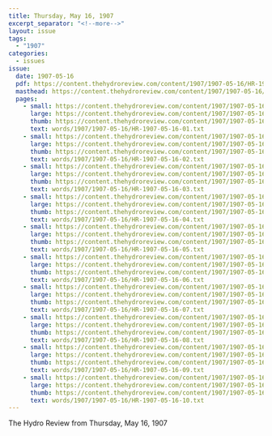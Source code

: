 ```yaml
---
title: Thursday, May 16, 1907
excerpt_separator: "<!--more-->"
layout: issue
tags:
  - "1907"
categories:
  - issues
issue:
  date: 1907-05-16
  pdf: https://content.thehydroreview.com/content/1907/1907-05-16/HR-1907-05-16.pdf
  masthead: https://content.thehydroreview.com/content/1907/1907-05-16/masthead/HR-1907-05-16.jpg
  pages:
    - small: https://content.thehydroreview.com/content/1907/1907-05-16/small/HR-1907-05-16-01.jpg
      large: https://content.thehydroreview.com/content/1907/1907-05-16/large/HR-1907-05-16-01.jpg
      thumb: https://content.thehydroreview.com/content/1907/1907-05-16/thumbnails/HR-1907-05-16-01.jpg
      text: words/1907/1907-05-16/HR-1907-05-16-01.txt
    - small: https://content.thehydroreview.com/content/1907/1907-05-16/small/HR-1907-05-16-02.jpg
      large: https://content.thehydroreview.com/content/1907/1907-05-16/large/HR-1907-05-16-02.jpg
      thumb: https://content.thehydroreview.com/content/1907/1907-05-16/thumbnails/HR-1907-05-16-02.jpg
      text: words/1907/1907-05-16/HR-1907-05-16-02.txt
    - small: https://content.thehydroreview.com/content/1907/1907-05-16/small/HR-1907-05-16-03.jpg
      large: https://content.thehydroreview.com/content/1907/1907-05-16/large/HR-1907-05-16-03.jpg
      thumb: https://content.thehydroreview.com/content/1907/1907-05-16/thumbnails/HR-1907-05-16-03.jpg
      text: words/1907/1907-05-16/HR-1907-05-16-03.txt
    - small: https://content.thehydroreview.com/content/1907/1907-05-16/small/HR-1907-05-16-04.jpg
      large: https://content.thehydroreview.com/content/1907/1907-05-16/large/HR-1907-05-16-04.jpg
      thumb: https://content.thehydroreview.com/content/1907/1907-05-16/thumbnails/HR-1907-05-16-04.jpg
      text: words/1907/1907-05-16/HR-1907-05-16-04.txt
    - small: https://content.thehydroreview.com/content/1907/1907-05-16/small/HR-1907-05-16-05.jpg
      large: https://content.thehydroreview.com/content/1907/1907-05-16/large/HR-1907-05-16-05.jpg
      thumb: https://content.thehydroreview.com/content/1907/1907-05-16/thumbnails/HR-1907-05-16-05.jpg
      text: words/1907/1907-05-16/HR-1907-05-16-05.txt
    - small: https://content.thehydroreview.com/content/1907/1907-05-16/small/HR-1907-05-16-06.jpg
      large: https://content.thehydroreview.com/content/1907/1907-05-16/large/HR-1907-05-16-06.jpg
      thumb: https://content.thehydroreview.com/content/1907/1907-05-16/thumbnails/HR-1907-05-16-06.jpg
      text: words/1907/1907-05-16/HR-1907-05-16-06.txt
    - small: https://content.thehydroreview.com/content/1907/1907-05-16/small/HR-1907-05-16-07.jpg
      large: https://content.thehydroreview.com/content/1907/1907-05-16/large/HR-1907-05-16-07.jpg
      thumb: https://content.thehydroreview.com/content/1907/1907-05-16/thumbnails/HR-1907-05-16-07.jpg
      text: words/1907/1907-05-16/HR-1907-05-16-07.txt
    - small: https://content.thehydroreview.com/content/1907/1907-05-16/small/HR-1907-05-16-08.jpg
      large: https://content.thehydroreview.com/content/1907/1907-05-16/large/HR-1907-05-16-08.jpg
      thumb: https://content.thehydroreview.com/content/1907/1907-05-16/thumbnails/HR-1907-05-16-08.jpg
      text: words/1907/1907-05-16/HR-1907-05-16-08.txt
    - small: https://content.thehydroreview.com/content/1907/1907-05-16/small/HR-1907-05-16-09.jpg
      large: https://content.thehydroreview.com/content/1907/1907-05-16/large/HR-1907-05-16-09.jpg
      thumb: https://content.thehydroreview.com/content/1907/1907-05-16/thumbnails/HR-1907-05-16-09.jpg
      text: words/1907/1907-05-16/HR-1907-05-16-09.txt
    - small: https://content.thehydroreview.com/content/1907/1907-05-16/small/HR-1907-05-16-10.jpg
      large: https://content.thehydroreview.com/content/1907/1907-05-16/large/HR-1907-05-16-10.jpg
      thumb: https://content.thehydroreview.com/content/1907/1907-05-16/thumbnails/HR-1907-05-16-10.jpg
      text: words/1907/1907-05-16/HR-1907-05-16-10.txt
---
```


The Hydro Review from Thursday, May 16, 1907

<!--more-->

